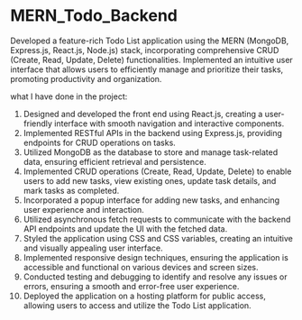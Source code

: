 # MERN_Todo_Backend

<p>Developed a feature-rich Todo List application using the MERN (MongoDB, Express.js, React.js, Node.js) stack, incorporating comprehensive CRUD (Create, Read, Update, Delete) functionalities. Implemented an intuitive user interface that allows users to efficiently manage and prioritize their tasks, promoting productivity and organization.

what I have done in the project:

1. Designed and developed the front end using React.js, creating a user-friendly interface with smooth navigation and interactive components.
2. Implemented RESTful APIs in the backend using Express.js, providing endpoints for CRUD operations on tasks.
3. Utilized MongoDB as the database to store and manage task-related data, ensuring efficient retrieval and persistence.
4. Implemented CRUD operations (Create, Read, Update, Delete) to enable users to add new tasks, view existing ones, update task details, and mark tasks as completed.
5. Incorporated a popup interface for adding new tasks, and enhancing user experience and interaction.
6. Utilized asynchronous fetch requests to communicate with the backend API endpoints and update the UI with the fetched data.
7. Styled the application using CSS and CSS variables, creating an intuitive and visually appealing user interface.
8. Implemented responsive design techniques, ensuring the application is accessible and functional on various devices and screen sizes.
9. Conducted testing and debugging to identify and resolve any issues or errors, ensuring a smooth and error-free user experience.
10. Deployed the application on a hosting platform for public access, allowing users to access and utilize the Todo List application.
</p>
